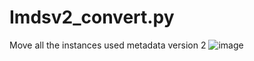 # Imdsv2_convert.py
Move all the instances used metadata version 2 
![image](https://user-images.githubusercontent.com/88276964/184635863-15083784-d556-4a2f-9b2a-4a0d56a56a56.png)
